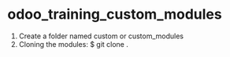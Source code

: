 # odoo_training_custom_modules

1. Create a folder named custom or custom_modules
2. Cloning the modules: $ git clone <link> .
